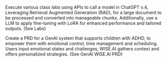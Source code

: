 Execute various class labs using APIs to call a model in ChatGPT v.4, Leveraging Retrieval Augmented Generation (RAG), for a large document to be processed and converted into manageable chunks. Additionally, use a LLM to apply fine-tuning with LoRA for enhanced performance and tailored outputs. (See Labs)

Create a PRD for a GenAI system that supports children with ADHD, to empower them with emotional control, time management and scheduling. Users input emotional states and challenges; WISE.AI gathers context and offers personalized strategies. (See GenAI WISE.AI PRD)
